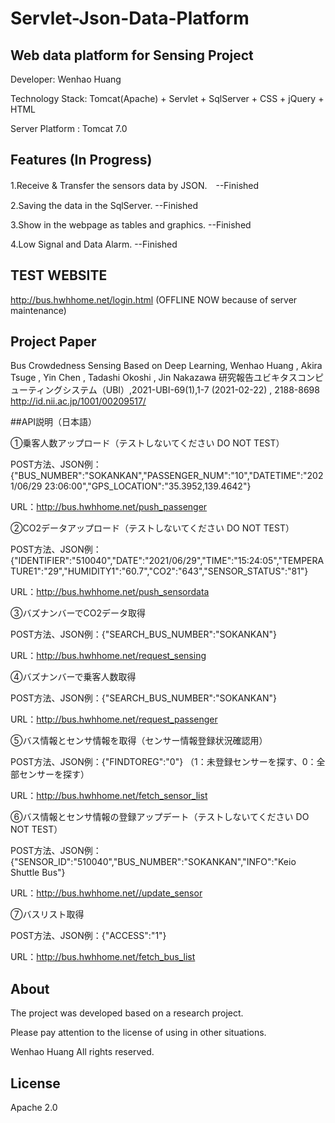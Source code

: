 # Servlet-Json-Data-Platform

## Web data platform for Sensing Project

Developer: Wenhao Huang

Technology Stack: Tomcat(Apache) + Servlet + SqlServer + CSS + jQuery + HTML


Server Platform : Tomcat 7.0


## Features (In Progress)

1.Receive & Transfer the sensors data by JSON.　--Finished

2.Saving the data in the SqlServer.  --Finished

3.Show in the webpage as tables and graphics.  --Finished

4.Low Signal and Data Alarm.  --Finished

## TEST WEBSITE
http://bus.hwhhome.net/login.html (OFFLINE NOW because of server maintenance)

## Project Paper
Bus Crowdedness Sensing Based on Deep Learning, 
Wenhao Huang , Akira Tsuge , Yin Chen , Tadashi Okoshi , Jin Nakazawa 研究報告ユビキタスコンピューティングシステム（UBI）,2021-UBI-69(1),1-7 (2021-02-22) , 2188-8698
http://id.nii.ac.jp/1001/00209517/


##API説明（日本語）

①乗客人数アップロード（テストしないてください DO NOT TEST）

POST方法、JSON例：{"BUS_NUMBER":"SOKANKAN","PASSENGER_NUM":"10","DATETIME":"2021/06/29 23:06:00","GPS_LOCATION":"35.3952,139.4642"}

URL：http://bus.hwhhome.net/push_passenger

②CO2データアップロード（テストしないてください DO NOT TEST）

POST方法、JSON例：{"IDENTIFIER":"510040","DATE":"2021/06/29","TIME":"15:24:05","TEMPERATURE1":"29","HUMIDITY1":"60.7","CO2":"643","SENSOR_STATUS":"81"}

URL：http://bus.hwhhome.net/push_sensordata

③バズナンバーでCO2データ取得

POST方法、JSON例：{"SEARCH_BUS_NUMBER":"SOKANKAN"}

URL：http://bus.hwhhome.net/request_sensing

④バズナンバーで乗客人数取得

POST方法、JSON例：{"SEARCH_BUS_NUMBER":"SOKANKAN"}

URL：http://bus.hwhhome.net/request_passenger

⑤バス情報とセンサ情報を取得（センサー情報登録状況確認用）

POST方法、JSON例：{"FINDTOREG":"0"} （1：未登録センサーを探す、0：全部センサーを探す）

URL：http://bus.hwhhome.net/fetch_sensor_list

⑥バス情報とセンサ情報の登録アップデート（テストしないてください DO NOT TEST）

POST方法、JSON例：{"SENSOR_ID":"510040","BUS_NUMBER":"SOKANKAN","INFO":"Keio Shuttle Bus"}

URL：http://bus.hwhhome.net//update_sensor

⑦バスリスト取得

POST方法、JSON例：{"ACCESS":"1"}

URL：http://bus.hwhhome.net/fetch_bus_list


## About

The project was developed based on a research project.

Please pay attention to the license of using in other situations.

Wenhao Huang All rights reserved.

## License
Apache 2.0
